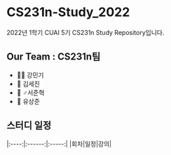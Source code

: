 # CS231n-Study_2022
2022년 1학기 CUAI 5기 CS231n Study Repository입니다.
## Our Team : CS231n팀
- 🕵🏻 강민기
- 💾 김세진
- 🧞‍ ♂️서준혁
- 🐇 유상준

## 스터디 일정
|:----:|:------:|:-----:|
|회차|일정|강의|
